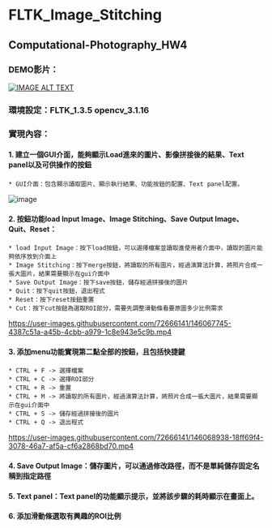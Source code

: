 # FLTK_Image_Stitching
## Computational-Photography_HW4

### DEMO影片：
[![IMAGE ALT TEXT](https://user-images.githubusercontent.com/72666141/163712172-34e2304c-2034-4d38-8a86-1f8a7bbf883d.PNG)](https://www.youtube.com/watch?v=16XAKHYw6kw")

### 環境設定：FLTK_1.3.5 opencv_3.1.16
### 實現內容：
#### 1. 建立一個GUI介面，能夠顯示Load進來的圖片、影像拼接後的結果、Text panel以及可供操作的按鈕
	* GUI介面：包含顯示讀取圖片、顯示執行結果、功能按鈕的配置、Text panel配置。
![image](https://user-images.githubusercontent.com/72666141/146067330-2a6c44c5-90c2-4ba4-8756-0cb35ec16057.png)

#### 2. 按鈕功能load Input Image、Image Stitching、Save Output Image、Quit、Reset：
	* load Input Image：按下load按鈕，可以選擇檔案並讀取進使用者介面中，讀取的圖片能夠依序放到介面上
	* Image Stitching：按下merge按鈕，將讀取的所有圖片，經過演算法計算，將照片合成一張大圖片，結果需要顯示在gui介面中
	* Save Output Image：按下save按鈕，儲存經過拼接後的圖片
	* Quit：按下quit按鈕，退出程式
	* Reset：按下reset按鈕重置
	* Cut：按下cut按鈕為選取ROI部分，需要先調整滑動條看要原圖多少比例需求

https://user-images.githubusercontent.com/72666141/146067745-4387c51a-a45b-4cbb-a979-1c8e943e5c9b.mp4

#### 3. 添加menu功能實現第二點全部的按鈕，且包括快捷鍵
	* CTRL + F -> 選擇檔案
	* CTRL + C -> 選擇ROI部分
	* CTRL + R -> 重置
	* CTRL + M -> 將讀取的所有圖片，經過演算法計算，將照片合成一張大圖片，結果需要顯示在gui介面中
	* CTRL + S -> 儲存經過拼接後的圖片
	* CTRL + Q -> 退出程式


https://user-images.githubusercontent.com/72666141/146068938-18ff69f4-3078-46a7-af5a-cf6a2868bd70.mp4


#### 4. Save Output Image：儲存圖片，可以通過修改路徑，而不是單純儲存固定名稱到指定路徑

#### 5. Text panel：Text panel的功能顯示提示，並將該步驟的耗時顯示在畫面上。

#### 6. 添加滑動條選取有興趣的ROI比例
